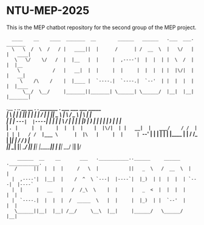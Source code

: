 # NTU-MEP-2025
This is the MEP chatbot repository for the second group of the MEP project.

      ____    __    ____  _______  __        ______   ______   .___  ___.  _______                  
      \   \  /  \  /   / |   ____||  |      /      | /  __  \  |   \/   | |   ____|                 
       \   \/    \/   /  |  |__   |  |     |  ,----'|  |  |  | |  \  /  | |  |__                    
        \            /   |   __|  |  |     |  |     |  |  |  | |  |\/|  | |   __|                   
         \    /\    /    |  |____ |  `----.|  `----.|  `--'  | |  |  |  | |  |____                  
          \__/  \__/     |_______||_______| \______| \______/  |__|  |__| |_______|                 

.__   __. .___________. __    __     .___  ___.  _______ .______    ___     ___    ___    _____     
|  \ |  | |           ||  |  |  |    |   \/   | |   ____||   _  \  |__ \   / _ \  |__ \  | ____|    
|   \|  | `---|  |----`|  |  |  |    |  \  /  | |  |__   |  |_)  |    ) | | | | |    ) | | |__      
|  . `  |     |  |     |  |  |  |    |  |\/|  | |   __|  |   ___/    / /  | | | |   / /  |___ \     
|  |\   |     |  |     |  `--'  |    |  |  |  | |  |____ |  |       / /_  | |_| |  / /_   ___) |    
|__| \__|     |__|      \______/     |__|  |__| |_______|| _|      |____|  \___/  |____| |____/     

        ______  __    __       ___   .___________..______     ______   .___________.                
       /      ||  |  |  |     /   \  |           ||   _  \   /  __  \  |           |                
      |  ,----'|  |__|  |    /  ^  \ `---|  |----`|  |_)  | |  |  |  | `---|  |----`                
      |  |     |   __   |   /  /_\  \    |  |     |   _  <  |  |  |  |     |  |                     
      |  `----.|  |  |  |  /  _____  \   |  |     |  |_)  | |  `--'  |     |  |                     
       \______||__|  |__| /__/     \__\  |__|     |______/   \______/      |__|                     


